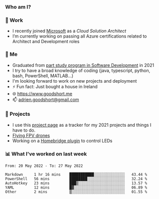 ### Who am I?

<!--
**goodshort/goodshort** is a ✨ _special_ ✨ repository because its `README.md` (this file) appears on your GitHub profile.
-->
### 💼 Work
- I recently joined [Microsoft](https://www.microsoft.com/) as a _Cloud Solution Architect_
- I’m currently working on passing all Azure certifications related to Architect and Development roles

### 🌱 Me
- Graduated from [part study program in Software Development](https://www.goodshort.me/who-am-i/studies#higher-diploma-in-software-development) in 2021
- I try to have a broad knowledge of coding (java, typescript, python, bash, PowerShell, MATLAB...)
- I'm looking forward to work on new projects and deployment
- ⚡ Fun fact: Just bought a house in Ireland
- 🌐 https://www.goodshort.me
- 📫 adrien.goodshort@gmail.com

### 🚧 Projects

- I use this [project page](https://github.com/users/goodshort/projects/2) as a tracker for my 2021 projects and things I have to do.
- [Flying FPV drones](https://www.youtube.com/watch?v=PdOF5c4RF18&list=PLhU-As_kQhM6L6iwidza6sSdfxEybA7VZ)
- Working on a [Homebridge plugin](https://github.com/goodshort/homebridge-wled-preset) to control LEDs

### 📊 What I've worked on last week

<!--START_SECTION:waka-->

```text
From: 20 May 2022 - To: 27 May 2022

Markdown     1 hr 16 mins    ███████████░░░░░░░░░░░░░░   43.44 %
PowerShell   56 mins         ████████░░░░░░░░░░░░░░░░░   32.24 %
AutoHotkey   23 mins         ███▒░░░░░░░░░░░░░░░░░░░░░   13.57 %
YAML         12 mins         █▓░░░░░░░░░░░░░░░░░░░░░░░   06.89 %
Other        2 mins          ▒░░░░░░░░░░░░░░░░░░░░░░░░   01.55 %
```

<!--END_SECTION:waka-->
